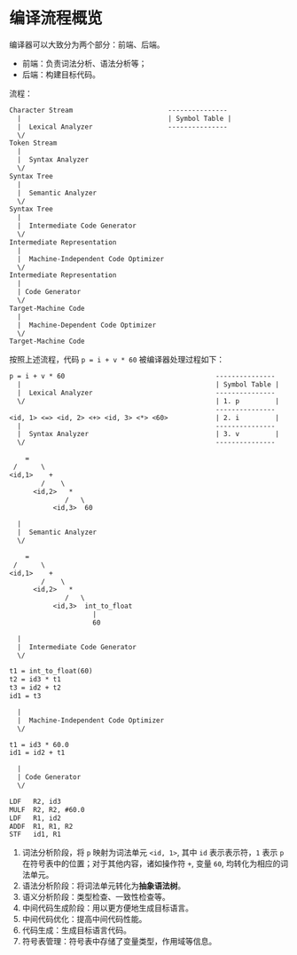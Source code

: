 # 编译流程概览

编译器可以大致分为两个部分：前端、后端。

- 前端：负责词法分析、语法分析等；
- 后端：构建目标代码。

流程：

```txt
Character Stream                        ---------------
  |                                     | Symbol Table |
  |  Lexical Analyzer                   ---------------
  \/
Token Stream
  |
  |  Syntax Analyzer
  \/
Syntax Tree
  |
  |  Semantic Analyzer
  \/
Syntax Tree
  |
  |  Intermediate Code Generator
  \/
Intermediate Representation
  |
  |  Machine-Independent Code Optimizer
  \/
Intermediate Representation
  |
  | Code Generator
  \/
Target-Machine Code
  |
  |  Machine-Dependent Code Optimizer
  \/
Target-Machine Code
```

按照上述流程，代码 `p = i + v * 60` 被编译器处理过程如下：

```txt
p = i + v * 60                                      ---------------
  |                                                 | Symbol Table |
  |  Lexical Analyzer                               ---------------
  \/                                                | 1. p         |
                                                    ---------------
<id, 1> <=> <id, 2> <+> <id, 3> <*> <60>            | 2. i         |
  |                                                 ---------------
  |  Syntax Analyzer                                | 3. v         |
  \/                                                ---------------

    =
 /      \
<id,1>    +
        /    \
      <id,2>   *
              /   \
           <id,3>  60

  |
  |  Semantic Analyzer
  \/

    =
 /      \
<id,1>    +
        /    \
      <id,2>   *
              /   \
           <id,3>  int_to_float
                     |
                     60

  |
  |  Intermediate Code Generator
  \/

t1 = int_to_float(60)
t2 = id3 * t1
t3 = id2 + t2
id1 = t3

  |
  |  Machine-Independent Code Optimizer
  \/

t1 = id3 * 60.0
id1 = id2 + t1

  |
  | Code Generator
  \/

LDF   R2, id3
MULF  R2, R2, #60.0
LDF   R1, id2
ADDF  R1, R1, R2
STF   id1, R1
```

1. 词法分析阶段，将 `p` 映射为词法单元 `<id, 1>`, 其中 `id` 表示表示符，`1` 表示 `p` 在符号表中的位置；对于其他内容，诸如操作符 `+`, 变量 `60`, 均转化为相应的词法单元。
2. 语法分析阶段：将词法单元转化为**抽象语法树**。
3. 语义分析阶段：类型检查、一致性检查等。
4. 中间代码生成阶段：用以更方便地生成目标语言。
5. 中间代码优化：提高中间代码性能。
6. 代码生成：生成目标语言代码。
7. 符号表管理：符号表中存储了变量类型，作用域等信息。

